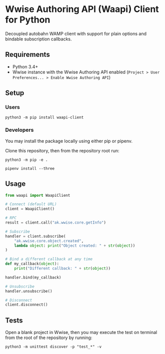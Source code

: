 # Wwise Authoring API (Waapi) Client for Python
Decoupled autobahn WAMP client with support for plain options and bindable subscription callbacks.

## Requirements
* Python 3.4+
* Wwise instance with the Wwise Authoring API enabled (`Project > User Preferences... > Enable Wwise Authoring API`)

## Setup
### Users
`python3 -m pip install waapi-client`

### Developers
You may install the package locally using either pip or pipenv.

Clone this repository, then from the repository root run:

`python3 -m pip -e .`

`pipenv install --three`

## Usage
```python
from waapi import WaapiClient

# Connect (default URL)
client = WaapiClient()

# RPC
result = client.call("ak.wwise.core.getInfo")

# Subscribe
handler = client.subscribe(
    "ak.wwise.core.object.created",
    lambda object: print("Object created: " + str(object))
)

# Bind a different callback at any time
def my_callback(object):
    print("Different callback: " + str(object))

handler.bind(my_callback)

# Unsubscribe
handler.unsubscribe()

# Disconnect
client.disconnect()
```

## Tests
Open a blank project in Wwise, then you may execute the test on terminal from the root of the repository by running:

`python3 -m unittest discover -p "test_*" -v`